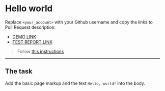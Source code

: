 # Hello world
Replace `<your_account>` with your Github username and copy the links to Pull Request description:
- [DEMO LINK](https://Veronika-Korona.github.io/layout_hello-world/)
- [TEST REPORT LINK](https://Veronika-Korona.github.io/layout_hello-world/report/html_report/)

> Follow [this instructions](https://github.com/mate-academy/layout_task-guideline#how-to-solve-the-layout-tasks-on-github)
___

## The task 
Add the basic page markup and the text `Hello, world!` into the body.
